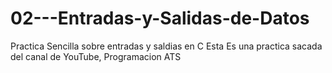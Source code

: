 # 02---Entradas-y-Salidas-de-Datos
Practica Sencilla sobre entradas y saldias en C
Esta Es una practica sacada del canal de YouTube, Programacion ATS
